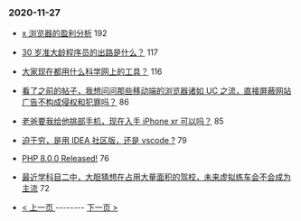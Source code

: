 ### 2020-11-27 
- [x 浏览器的盈利分析](https://www.v2ex.com/t/729626) 192
- [30 岁准大龄程序员的出路是什么？](https://www.v2ex.com/t/729700) 117
- [大家现在都用什么科学网上的工具？](https://www.v2ex.com/t/729736) 116
- [看了之前的帖子，我想问问那些移动端的浏览器诸如 UC 之流，直接屏蔽网站广告不构成侵权和犯罪吗？](https://www.v2ex.com/t/729695) 86
- [老爸要我给他挑部手机，现在入手 iPhone xr 可以吗？](https://www.v2ex.com/t/729697) 85
- [迫于穷，是用 IDEA 社区版，还是 vscode ?](https://www.v2ex.com/t/729723) 79
- [PHP 8.0.0 Released!](https://www.v2ex.com/t/729674) 76
- [最近学科目二中，大胆猜想在占用大量面积的驾校，未来虚拟练车会不会成为主流](https://www.v2ex.com/t/729714) 72 

- [ < 上一页 ](https://github.com/able8/v2ex-hot-record/blob/master/2020-11-26.md) -------- [ 下一页 > ](https://github.com/able8/v2ex-hot-record/blob/master/2020-11-28.md)